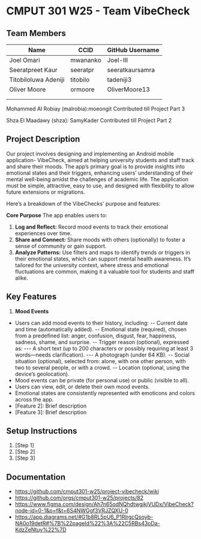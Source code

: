 # CMPUT 301 W25 - Team VibeCheck

## Team Members

| Name        | CCID   | GitHub Username |
| ----------- | ------ | --------------- |
|Joel Omari |mwananko  |Joel-III   |
| Seeratpreet Kaur | seeratpr | seeratkaursamra     |
|Titobiloluwa Adeniji| titobilo | tadeniji3     |
| Oliver Moore | ormoore | OliverMoore13     |
|  |  |     |
|  |  |     |

Mohammed Al Robiay (malrobia):moeongit Contributed till Project Part 3

Shza El Maadawy (shza): SamyKader Contributed till Project Part 2

## Project Description

Our project involves designing and implementing an Android mobile application- VibeCheck, aimed at helping university students and staff track and share their moods. The app’s primary goal is to provide insights into emotional states and their triggers, enhancing users’ understanding of their mental well-being amidst the challenges of academic life. The application must be simple, attractive, easy to use, and designed with flexibility to allow future extensions or migrations.

Here’s a breakdown of the VibeChecks' purpose and features:

**Core Purpose**
The app enables users to:

1. **Log and Reflect:** Record mood events to track their emotional experiences over time.
2. **Share and Connect:** Share moods with others (optionally) to foster a sense of community or gain support.
3. **Analyze Patterns:** Use filters and maps to identify trends or triggers in their emotional states, which can support mental health awareness.
It’s tailored for the university context, where stress and emotional fluctuations are common, making it a valuable tool for students and staff alike.


## Key Features

1. **Mood Events**
- Users can add mood events to their history, including:
-- Current date and time (automatically added).
-- Emotional state (required), chosen from a predefined list: anger, confusion, disgust, fear, happiness, sadness, shame, and surprise.
-- Trigger reason (optional), expressed as:
--- A short text (up to 200 characters or possibly requiring at least 3 words—needs clarification).
--- A photograph (under 64 KB).
-- Social situation (optional), selected from: alone, with one other person, with two to several people, or with a crowd.
-- Location (optional, using the device’s geolocation).
- Mood events can be private (for personal use) or public (visible to all).
- Users can view, edit, or delete their own mood events.
- Emotional states are consistently represented with emoticons and colors across the app.
- [Feature 2]: Brief description
- [Feature 3]: Brief description

## Setup Instructions

1. [Step 1]
2. [Step 2]
3. [Step 3]

## Documentation

- https://github.com/cmput301-w25/project-vibecheck/wiki
- https://github.com/orgs/cmput301-w25/projects/82
- https://www.figma.com/design/Ah7n65odNQhdtwgjkjVUDx/VibeCheck?node-id=0-1&p=f&t=6S4NWGgf3VRJZQXU-0
- https://app.diagrams.net/#G1b8RL5pU6_P1RIrgcQsoyb-NA0o19detR#%7B%22pageId%22%3A%22C5RBs43oDa-KdzZeNtuy%22%7D
